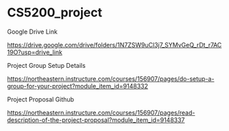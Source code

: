 # CS5200_project

Google Drive Link

https://drive.google.com/drive/folders/1N7ZSW9uCl3j7_SYMvGeQ_rDt_r7AC19O?usp=drive_link

Project Group Setup Details

https://northeastern.instructure.com/courses/156907/pages/do-setup-a-group-for-your-project?module_item_id=9148332

Project Proposal Github

https://northeastern.instructure.com/courses/156907/pages/read-description-of-the-project-proposal?module_item_id=9148337
